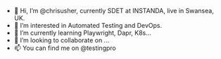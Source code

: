 - 👋 Hi, I’m @chrisusher, currently SDET at INSTANDA, live in Swansea, UK.
- 👀 I’m interested in Automated Testing and DevOps.
- 🌱 I’m currently learning Playwright, Dapr, K8s...
- 💞️ I’m looking to collaborate on ...
- 📫 You can find me on @testingpro

<!---
chrisusher/chrisusher is a ✨ special ✨ repository because its `README.md` (this file) appears on your GitHub profile.
You can click the Preview link to take a look at your changes.
--->
